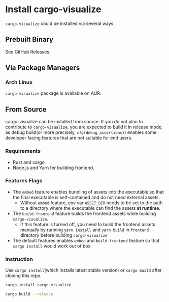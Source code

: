# Install cargo-visualize

`cargo-visualize` could be installed via several ways:

## Prebuilt Binary

See GitHub Releases.

## Via Package Managers

### Arch Linux

`cargo-visualize` package is available on AUR.

## From Source

cargo-visualize can be installed from source.
If you do not plan to contribute to `cargo-visualize`, you are expected to build it in release mode,
as debug build(or more precisely, `cfg(debug_assertions)`) enables some developer facing features
that are not suitable for end users.

### Requirements

- Rust and cargo
- Node.js and Yarn for building frontend.

### Features Flags

- The `embed` feature enables bundling of assets into the executable so that
  the final executable is self-contained and do not need external assets.
  - Without `embed` feature, env var `ASSET_DIR` needs to be set to the path to
    a directory where the executable can find the assets **at runtime**.
- The `build-frontend` feature builds the frontend assets while building `cargo-visualize`.
  - If this feature is turned off, you need to build the frontend assets
    manually by running `yarn install` and `yarn build` in `frontend` directory
    before building `cargo-visualize`
- The default features enables `embed` and `build-frontend` feature so that
  `cargo install` would work out of box.

### Instruction

Use `cargo install`(which installs latest stable version) or `cargo build` after cloning this repo.

```bash
cargo install cargo-visualize
```

```bash
cargo build --release
```
